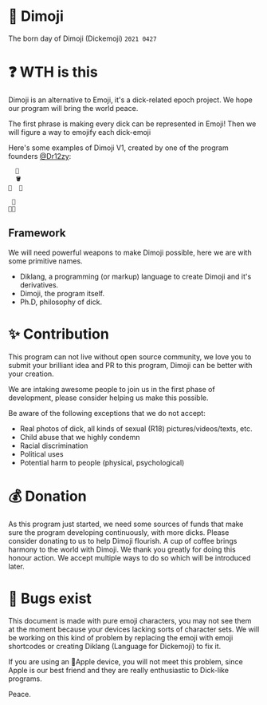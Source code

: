 # 🍄 Dimoji
The born day of Dimoji (Dickemoji) `2021 0427`

# ❓ WTH is this
Dimoji is an alternative to Emoji, it's a dick-related epoch project. We hope our program will bring the world peace.

The first phrase is making every dick can be represented in Emoji! Then we will figure a way to emojify each dick-emoji

Here's some examples of Dimoji V1, created by one of the program founders [@Dr12zy](https://github.com/Dr12zy):

```
  🍄
  🪣
🥚  🥚
```

```
 🍄
🥚🥚
```
## Framework
We will need powerful weapons to make Dimoji possible, here we are with some primitive names.
- Diklang, a programming (or markup) language to create Dimoji and it's derivatives.
- Dimoji, the program itself.
- Ph.D, philosophy of dick.

# ✨ Contribution
This program can not live without open source community, we love you to submit your brilliant idea and PR to this program, Dimoji can be better with your creation.

We are intaking awesome people to join us in the first phase of development, please consider helping us make this possible.

Be aware of the following exceptions that we do not accept:
- Real photos of dick, all kinds of sexual (R18) pictures/videos/texts, etc.
- Child abuse that we highly condemn
- Racial discrimination
- Political uses
- Potential harm to people (physical, psychological)


# 💰 Donation
As this program just started, we need some sources of funds that make sure the program developing continuously, with more dicks. Please consider donating to us to help Dimoji flourish. A cup of coffee brings harmony to the world with Dimoji. We thank you greatly for doing this honour action. We accept multiple ways to do so which will be introduced later.

# 🐞 Bugs exist
This document is made with pure emoji characters, you may not see them at the moment because your devices lacking sorts of character sets. We will be working on this kind of problem by replacing the emoji with emoji shortcodes or creating Diklang (Language for Dickemoji) to fix it.

If you are using an Apple device, you will not meet this problem, since Apple is our best friend and they are really enthusiastic to Dick-like programs.


Peace.
